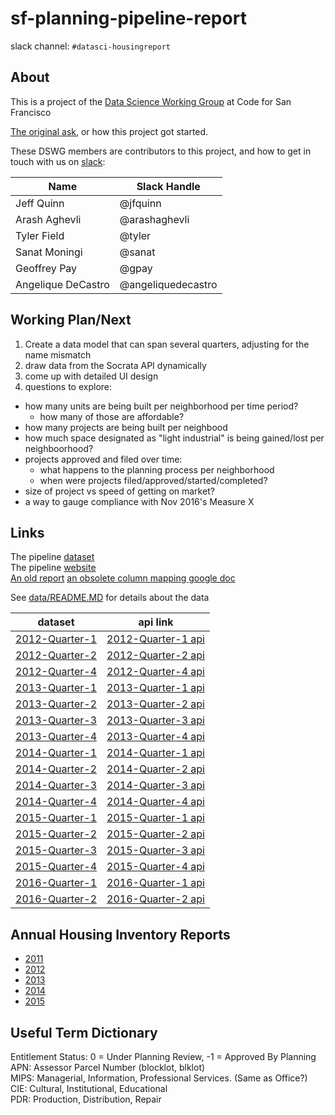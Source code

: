 # sf-planning-pipeline-report
slack channel: `#datasci-housingreport`

## About
This is a project of the [Data Science Working Group](https://github.com/sfbrigade/data-science-wg) at Code for San Francisco

[The original ask](https://github.com/sfbrigade/make-with-open-data/blob/master/quarterly-planning-reports.md), or how this project got started.

These DSWG members are contributors to this project, and how to get in touch with us on [slack](http://c4a.me/cfsfslack):

| Name | Slack Handle |
| ---|--- |
| Jeff Quinn | @jfquinn |
| Arash Aghevli | @arashaghevli |
| Tyler Field | @tyler |
| Sanat Moningi | @sanat |
| Geoffrey Pay | @gpay |
| Angelique DeCastro | @angeliquedecastro |

## Working Plan/Next
1. Create a data model that can span several quarters, adjusting for the name mismatch
1. draw data from the Socrata API dynamically
1. come up with detailed UI design
1. questions to explore:
  - how many units are being built per neighborhood per time period?
      - how many of those are affordable?
  - how many projects are being built per neighbood
  - how much space designated as "light industrial" is being gained/lost per neighboorhood?
  - projects approved and filed over time:
      - what happens to the planning process per neighborhood
      - when were projects filed/approved/started/completed?
  - size of project vs speed of getting on market?
  - a way to gauge compliance with Nov 2016's Measure X


## Links
The pipeline [dataset](https://data.sfgov.org/Housing-and-Buildings/San-Francisco-Development-Pipeline-2015-Quarter-4/ra2x-jzmk)  
The pipeline [website](http://sf-planning.org/pipeline-report)  
[An old report](http://sf-planning.org/sites/default/files/FileCenter/Documents/9338-pipelinereport_q3_2014.pdf)
[an obsolete column mapping google doc](https://docs.google.com/spreadsheets/d/1ikjaHDLf-iCGBCQ1KmSIXVEiVNbX8pQzW26yYqhrH3U/edit#gid=1633784412)

See [data/README.MD](data/README.MD) for details about the data

| dataset | api link |
| ---|--- |
| [2012-Quarter-1](https://data.sfgov.org/Housing-and-Buildings/San-Francisco-Development-Pipeline-2012-Quarter-1/v5p2-emnu) | [2012-Quarter-1 api](https://data.sfgov.org/resource/bi8h-tgxg.json) |
| [2012-Quarter-2](https://data.sfgov.org/Housing-and-Buildings/San-Francisco-Development-Pipeline-2012-Quarter-2/ugxk-ztb8) | [2012-Quarter-2 api](https://data.sfgov.org/resource/g6gj-usjb.json) |
| [2012-Quarter-4](https://data.sfgov.org/Housing-and-Buildings/San-Francisco-Development-Pipeline-2012-Quarter-4/b2bw-u33d) | [2012-Quarter-4 api](https://data.sfgov.org/resource/fpzh-9ii5.json) |
| [2013-Quarter-1](https://data.sfgov.org/Housing-and-Buildings/San-Francisco-Development-Pipeline-2013-Quarter-1/bime-puj8) | [2013-Quarter-1 api](https://data.sfgov.org/resource/662u-bk2r.json) |
| [2013-Quarter-2](https://data.sfgov.org/Housing-and-Buildings/San-Francisco-Development-Pipeline-2013-Quarter-2/evrp-pcmc) | [2013-Quarter-2 api](https://data.sfgov.org/resource/ixti-hd8i.json) |
| [2013-Quarter-3](https://data.sfgov.org/Housing-and-Buildings/San-Francisco-Development-Pipeline-2013-Quarter-3/hxup-t2n6) | [2013-Quarter-3 api](https://data.sfgov.org/resource/h2ky-3rra.json) |
| [2013-Quarter-4](https://data.sfgov.org/Housing-and-Buildings/San-Francisco-Development-Pipeline-2013-Quarter-4/ep85-j8df) | [2013-Quarter-4 api](https://data.sfgov.org/resource/s42z-x9np.json) |
| [2014-Quarter-1](https://data.sfgov.org/Housing-and-Buildings/San-Francisco-Development-Pipeline-2014-Quarter-1/g383-7xmf) | [2014-Quarter-1 api](https://data.sfgov.org/resource/fq62-z4pc.json) |
| [2014-Quarter-2](https://data.sfgov.org/Housing-and-Buildings/San-Francisco-Development-Pipeline-2014-Quarter-2/fv2q-qaux) | [2014-Quarter-2 api](https://data.sfgov.org/resource/tkr2-mzci.json) |
| [2014-Quarter-3](https://data.sfgov.org/Housing-and-Buildings/San-Francisco-Development-Pipeline-2014-Quarter-3/n5ik-nmm3) | [2014-Quarter-3 api](https://data.sfgov.org/resource/9xqb-guwy.json) |
| [2014-Quarter-4](https://data.sfgov.org/Housing-and-Buildings/San-Francisco-Development-Pipeline-2014-Quarter-4/858q-nwrm) | [2014-Quarter-4 api](https://data.sfgov.org/resource/ia2z-a7eh.json) |
| [2015-Quarter-1](https://data.sfgov.org/Housing-and-Buildings/San-Francisco-Development-Pipeline-2015-Quarter-1/2cma-9y6y) | [2015-Quarter-1 api](https://data.sfgov.org/resource/auw5-vpae.json) |
| [2015-Quarter-2](https://data.sfgov.org/Housing-and-Buildings/San-Francisco-Development-Pipeline-2015-Quarter-2/w3e8-bxrm) | [2015-Quarter-2 api](https://data.sfgov.org/resource/b6nb-tyvq.json) |
| [2015-Quarter-3](https://data.sfgov.org/Housing-and-Buildings/San-Francisco-Development-Pipeline-2015-Quarter-3/apz9-dh7k) | [2015-Quarter-3 api](https://data.sfgov.org/resource/8qip-pyye.json) |
| [2015-Quarter-4](https://data.sfgov.org/Housing-and-Buildings/San-Francisco-Development-Pipeline-2015-Quarter-4/ra2x-jzmk) | [2015-Quarter-4 api](https://data.sfgov.org/resource/6jnk-ty34.json) |
| [2016-Quarter-1](https://data.sfgov.org/Housing-and-Buildings/San-Francisco-Development-Pipeline-2016-Quarter-1/dtz9-jkjt) | [2016-Quarter-1 api](https://data.sfgov.org/resource/6iid-qfaz.json) |
| [2016-Quarter-2](https://data.sfgov.org/Housing-and-Buildings/San-Francisco-Development-Pipeline-2016-Quarter-2/g5sr-9nhs) | [2016-Quarter-2 api](https://data.sfgov.org/resource/3n2r-nn4r.json) |


## Annual Housing Inventory Reports
- [2011](https://data.sfgov.org/Housing-and-Buildings/2011-Housing-Inventory/mpcm-79w2)
- [2012](https://data.sfgov.org/Housing-and-Buildings/2012-Housing-Inventory/4xa2-t52k)
- [2013](https://data.sfgov.org/Housing-and-Buildings/2013-Housing-Inventory/e7d3-dxh5)
- [2014](https://data.sfgov.org/Housing-and-Buildings/2014-Housing-Inventory/b8d6-zthg)
- [2015](https://data.sfgov.org/Housing-and-Buildings/2015-Housing-Inventory/4htx-8nvv)

## Useful Term Dictionary
Entitlement Status: 0 = Under Planning Review, -1 = Approved By Planning  
APN: Assessor Parcel Number (blocklot, blklot)  
MIPS: Managerial, Information, Professional Services.  (Same as Office?)  
CIE: Cultural, Institutional, Educational  
PDR: Production, Distribution, Repair  
